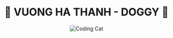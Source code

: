 <h1 align="center"> 👋 VUONG HA THANH - DOGGY 👋</h1>
<p align="center">
   <img align="center" src="https://cdn.dribbble.com/users/1620156/screenshots/14312002/media/972cbdfc25129b9d376f7c0d995b99aa.gif" alt="Coding Cat"/>
</p>
